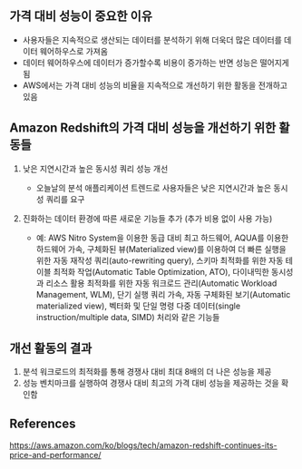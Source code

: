
## 가격 대비 성능이 중요한 이유
- 사용자들은 지속적으로 생산되는 데이터를 분석하기 위해 더욱더 많은 데이터를 데이터 웨어하우스로 가져옴
- 데이터 웨어하우스에 데이터가 증가할수록 비용이 증가하는 반면 성능은 떨어지게 됨
- AWS에서는 가격 대비 성능의 비율을 지속적으로 개선하기 위한 활동을 전개하고 있음

## Amazon Redshift의 가격 대비 성능을 개선하기 위한 활동들

1. 낮은 지연시간과 높은 동시성 쿼리 성능 개선
    - 오늘날의 분석 애플리케이션 트렌드로 사용자들은 낮은 지연시간과 높은 동시성 쿼리를 요구

2. 진화하는 데이터 환경에 따른 새로운 기능들 추가 (추가 비용 없이 사용 가능)
    - 예: AWS Nitro System을 이용한 동급 대비 최고 하드웨어, AQUA를 이용한 하드웨어 가속, 구체화된 뷰(Materialized view)를 이용하여 더 빠른 실행을 위한 자동 재작성 쿼리(auto-rewriting query), 스키마 최적화를 위한 자동 테이블 최적화 작업(Automatic Table Optimization, ATO), 다이내믹한 동시성과 리소스 활용 최적화를 위한 자동 워크로드 관리(Automatic Workload Management, WLM), 단기 실행 쿼리 가속, 자동 구체화된 보기(Automatic materialized view), 벡터화 및 단일 명령 다중 데이터(single instruction/multiple data, SIMD) 처리와 같은 기능들

## 개선 활동의 결과
1. 분석 워크로드의 최적화를 통해 경쟁사 대비 최대 8배의 더 나은 성능을 제공
2. 성능 벤치마크를 실행하여 경쟁사 대비 최고의 가격 대비 성능을 제공하는 것을 확인함

## References
https://aws.amazon.com/ko/blogs/tech/amazon-redshift-continues-its-price-and-performance/

